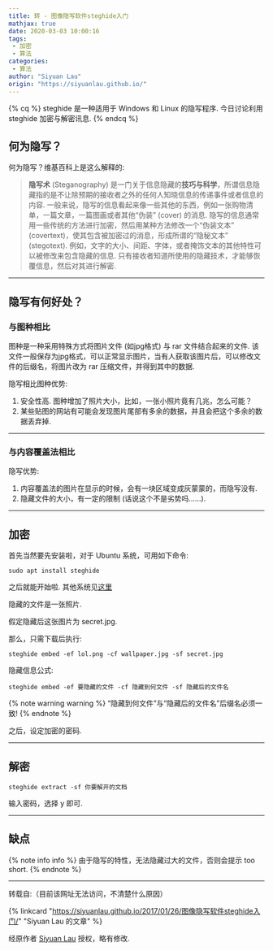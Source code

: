 ```yaml
---
title: 转 - 图像隐写软件steghide入门
mathjax: true
date: 2020-03-03 10:00:16
tags:
 - 加密
 - 算法
categories:
 - 算法
author: "Siyuan Lau"
origin: "https://siyuanlau.github.io/"
---
```


<!-- placeholder -->

{% cq %} steghide 是一种适用于 Windows 和 Linux 的隐写程序. 
今日讨论利用 steghide 加密与解密讯息.  {% endcq %}

<!-- more -->

## 何为隐写？

何为隐写？维基百科上是这么解释的:

> **隐写术** (Steganography) 是一门关于信息隐藏的**技巧与科学**，所谓信息隐藏指的是不让除预期的接收者之外的任何人知晓信息的传递事件或者信息的内容. 一般来说，隐写的信息看起来像一些其他的东西，例如一张购物清单，一篇文章，一篇图画或者其他“伪装” (cover) 的消息. 隐写的信息通常用一些传统的方法进行加密，然后用某种方法修改一个“伪装文本” (covertext)，使其包含被加密过的消息，形成所谓的“隐秘文本” (stegotext). 例如，文字的大小、间距、字体，或者掩饰文本的其他特性可以被修改来包含隐藏的信息. 只有接收者知道所使用的隐藏技术，才能够恢覆信息，然后对其进行解密. 

---

## 隐写有何好处？

### 与图种相比

图种是一种采用特殊方式将图片文件 (如jpg格式) 与 rar 文件结合起来的文件. 该文件一般保存为jpg格式，可以正常显示图片，当有人获取该图片后，可以修改文件的后缀名，将图片改为 rar 压缩文件，并得到其中的数据. 

隐写相比图种优势:

1. 安全性高. 图种增加了照片大小，比如，一张小照片竟有几兆，怎么可能？
2. 某些贴图的网站有可能会发现图片尾部有多余的数据，并且会把这个多余的数据丢弃掉. 

---

### 与内容覆盖法相比

隐写优势:

1. 内容覆盖法的图片在显示的时候，会有一块区域变成灰蒙蒙的，而隐写没有. 
2. 隐藏文件的大小，有一定的限制 (话说这个不是劣势吗……). 

---

## 加密

首先当然要先安装啦，对于 Ubuntu 系统，可用如下命令:

```
sudo apt install steghide
```

之后就能开始啦. 其他系统见[这里](https://sourceforge.net/projects/steghide/)

隐藏的文件是一张照片. 

假定隐藏后这张图片为 secret.jpg. 

那么，只需下载后执行:

```
steghide embed -ef lol.png -cf wallpaper.jpg -sf secret.jpg
```

隐藏信息公式:

```
steghide embed -ef 要隐藏的文件 -cf 隐藏到何文件 -sf 隐藏后的文件名
```

{% note warning warning %}
“隐藏到何文件”与“隐藏后的文件名”后缀名必须一致!
{% endnote %}

之后，设定加密的密码. 

---

## 解密

```
steghide extract -sf 你要解开的文档
```

输入密码，选择 y 即可. 

---

## 缺点

{% note info info %}
由于隐写的特性，无法隐藏过大的文件，否则会提示 too short. 
{% endnote %}

---

转载自:（目前该网址无法访问，不清楚什么原因）

{% linkcard "https://siyuanlau.github.io/2017/01/26/图像隐写软件steghide入门/" "Siyuan Lau 的文章" %}

经原作者 [Siyuan Lau](https://siyuanlau.github.io/) 授权，略有修改.
